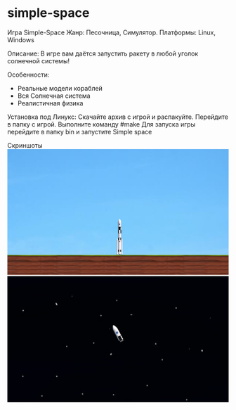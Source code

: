 # simple-space



Игра Simple-Space
Жанр: Песочница, Симулятор.
Платформы: Linux, Windows

Описание:
В игре вам даётся запустить ракету в любой уголок солнечной системы!

Особенности:
- Реальные модели кораблей
- Вся Солнечная система
- Реалистичная физика

Установка под Линукс:
Скачайте архив с игрой и распакуйте.
Перейдите в папку с игрой.
Выполните команду #make
Для запуска игры перейдите в папку bin и запустите Simple space

Скриншоты
![scren2](/res/scren2.png)
![scren1](/res/scren1.png)
